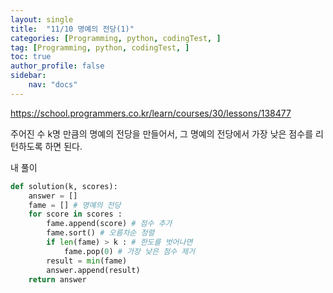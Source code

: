 ```yaml
---
layout: single
title:  "11/10 명예의 전당(1)"
categories: [Programming, python, codingTest, ]
tag: [Programming, python, codingTest, ]
toc: true
author_profile: false
sidebar:
    nav: "docs"
---
```


https://school.programmers.co.kr/learn/courses/30/lessons/138477 

주어진 수 k명 만큼의 명예의 전당을 만들어서, 그 명예의 전당에서 가장 낮은 점수를 리턴하도록 하면 된다.



내 풀이

```python
def solution(k, scores):
    answer = []
    fame = [] # 명예의 전당
    for score in scores :
        fame.append(score) # 점수 추가
        fame.sort() # 오름차순 정렬
        if len(fame) > k : # 한도를 벗어나면
            fame.pop(0) # 가장 낮은 점수 제거
        result = min(fame)
        answer.append(result)
    return answer
```

